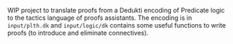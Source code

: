 WIP project to translate proofs from a Dedukti encoding of Predicate logic to the tactics language of proofs assistants. The encoding is in `input/plth.dk` and  `input/logic/dk` contains some useful functions to write proofs (to introduce and eliminate connectives). 
